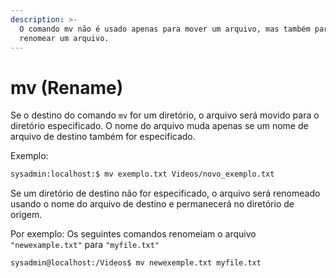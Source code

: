 ```yaml
---
description: >-
  O comando mv não é usado apenas para mover um arquivo, mas também para
  renomear um arquivo.
---
```


# mv (Rename)

Se o destino do comando `mv` for um diretório, o arquivo será movido para o diretório especificado. O nome do arquivo muda apenas se um nome de arquivo de destino também for especificado.

Exemplo:&#x20;

```bash
sysadmin:localhost:$ mv exemplo.txt Videos/novo_exemplo.txt
```

Se um diretório de destino não for especificado, o arquivo será renomeado usando o nome do arquivo de destino e permanecerá no diretório de origem.

Por exemplo: Os seguintes comandos renomeiam o arquivo  `"newexample.txt"` para `"myfile.txt"`&#x20;

```bash
sysadmin@localhost:/Videos$ mv newexemple.txt myfile.txt
```
